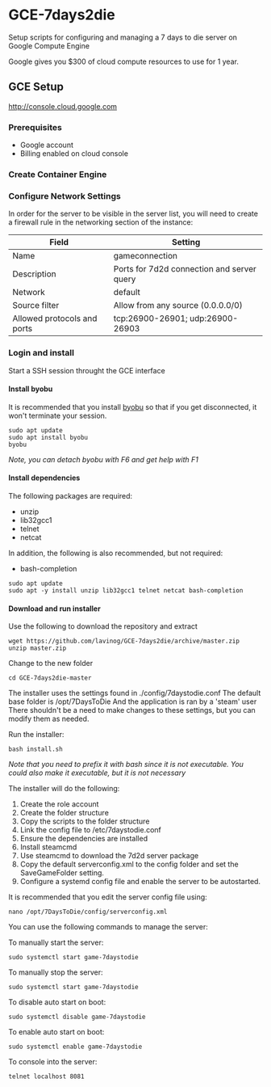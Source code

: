 # GCE-7days2die
Setup scripts for configuring and managing a 7 days to die server on Google Compute Engine

Google gives you $300 of cloud compute resources to use for 1 year.


## GCE Setup
http://console.cloud.google.com

### Prerequisites
* Google account
* Billing enabled on cloud console

### Create Container Engine


### Configure Network Settings
In order for the server to be visible in the server list, you will need to create a firewall rule in the networking section of the instance:

Field|Setting
---|---
Name|gameconnection
Description|Ports for 7d2d connection and server query
Network|default
Source filter|Allow from any source (0.0.0.0/0)
Allowed protocols and ports|tcp:26900-26901; udp:26900-26903

### Login and install
Start a SSH session throught the GCE interface

#### Install byobu
It is recommended that you install [byobu](http://byobu.co/) so that if you get disconnected, it won't terminate your session.
```
sudo apt update
sudo apt install byobu
byobu
```
*Note, you can detach byobu with F6 and get help with F1*

#### Install dependencies
The following packages are required:
* unzip
* lib32gcc1
* telnet
* netcat

In addition, the following is also recommended, but not required:
* bash-completion

```
sudo apt update
sudo apt -y install unzip lib32gcc1 telnet netcat bash-completion

```

#### Download and run installer
Use the following to download the repository and extract
```
wget https://github.com/lavinog/GCE-7days2die/archive/master.zip
unzip master.zip

```
Change to the new folder
```
cd GCE-7days2die-master
```


The installer uses the settings found in ./config/7daystodie.conf
The default base folder is /opt/7DaysToDie
And the application is ran by a 'steam' user
There shouldn't be a need to make changes to these settings, but you can modify them as needed.

Run the installer:
```
bash install.sh
```
*Note that you need to prefix it with bash since it is not executable.*
*You could also make it executable, but it is not necessary*


The installer will do the following:

1. Create the role account
2. Create the folder structure
3. Copy the scripts to the folder structure
4. Link the config file to /etc/7daystodie.conf
5. Ensure the dependencies are installed
6. Install steamcmd
7. Use steamcmd to download the 7d2d server package
8. Copy the default serverconfig.xml to the config folder and set the SaveGameFolder setting.
9. Configure a systemd config file and enable the server to be autostarted.

It is recommended that you edit the server config file using:
   ```
   nano /opt/7DaysToDie/config/serverconfig.xml
   ```

You can use the following commands to manage the server:

To manually start the server:
   ```
   sudo systemctl start game-7daystodie
   ```

To manually stop the server:
   ```
   sudo systemctl start game-7daystodie
   ```

To disable auto start on boot:
   ```
   sudo systemctl disable game-7daystodie
   ```

To enable auto start on boot:
   ```
   sudo systemctl enable game-7daystodie
   ```

To console into the server:
   ```
   telnet localhost 8081
   ```



